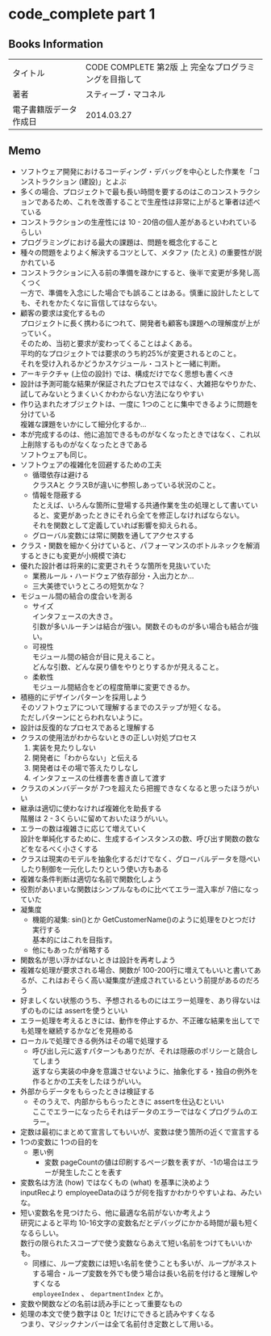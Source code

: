 # code_complete part 1

## Books Information

|                        |                                                       |
| :--------------------- | :---------------------------------------------------- |
| タイトル               | CODE COMPLETE 第2版 上 完全なプログラミングを目指して |
| 著者                   | スティーブ・マコネル                                  |
| 電子書籍版データ作成日 | 2014.03.27                                            |

## Memo

- ソフトウェア開発におけるコーディング・デバッグを中心とした作業を「コンストラクション (建設)」とよぶ
- 多くの場合、プロジェクトで最も長い時間を要するのはこのコンストラクションであるため、これを改善することで生産性は非常に上がると筆者は述べている
- コンストラクションの生産性には 10 - 20倍の個人差があるといわれているらしい
- プログラミングにおける最大の課題は、問題を概念化すること
- 種々の問題をよりよく解決するコツとして、メタファ (たとえ) の重要性が説かれている
- コンストラクションに入る前の準備を疎かにすると、後半で変更が多発し高くつく  
一方で、準備を入念にした場合でも誤ることはある。慎重に設計したとしても、それをかたくなに盲信してはならない。
- 顧客の要求は変化するもの  
プロジェクトに長く携わるにつれて、開発者も顧客も課題への理解度が上がっていく。  
そのため、当初と要求が変わってくることはよくある。  
平均的なプロジェクトでは要求のうち約25%が変更されるとのこと。  
それを受け入れるかどうかスケジュール・コストと一緒に判断。
- アーキテクチャ (上位の設計) では、構成だけでなく思想も書くべき
- 設計は予測可能な結果が保証されたプロセスではなく、大雑把なやりかた、試してみないとうまくいくかわからない方法になりやすい
- 作り込まれたオブジェクトは、一度に 1つのことに集中できるように問題を分けている  
複雑な課題をいかにして細分化するか...
- 本が完成するのは、他に追加できるものがなくなったときではなく、これ以上削除するものがなくなったときである  
ソフトウェアも同じ。
- ソフトウェアの複雑化を回避するための工夫
  - 循環依存は避ける  
  クラスAと クラスBが違いに参照しあっている状況のこと。
  - 情報を隠蔽する  
  たとえば、いろんな箇所に登場する共通作業を生の処理として書いていると、変更があったときにそれら全てを修正しなければならない。  
  それを関数として定義していれば影響を抑えられる。
  - グローバル変数には常に関数を通してアクセスする
- クラス・関数を細かく分けていると、パフォーマンスのボトルネックを解消するときにも変更が小規模で済む
- 優れた設計者は将来的に変更されそうな箇所を見抜いていた
  - 業務ルール・ハードウェア依存部分・入出力とか...
  - 三大美徳でいうところの短気かな？
- モジュール間の結合の度合いを測る
  - サイズ  
  インタフェースの大きさ。  
  引数が多いルーチンは結合が強い。関数そのものが多い場合も結合が強い。
  - 可視性  
  モジュール間の結合が目に見えること。  
  どんな引数、どんな戻り値をやりとりするかが見えること。
  - 柔軟性  
  モジュール間結合をどの程度簡単に変更できるか。
- 積極的にデザインパターンを採用しよう  
そのソフトウェアについて理解するまでのステップが短くなる。  
ただしパターンにとらわれないように。
- 設計は反復的なプロセスであると理解する
- クラスの使用法がわからないときの正しい対処プロセス
  1. 実装を見たりしない
  2. 開発者に「わからない」と伝える
  3. 開発者はその場で答えたりしなし
  4. インタフェースの仕様書を書き直して渡す
- クラスのメンバデータが 7つを超えたら把握できなくなると思ったほうがいい
- 継承は適切に使わなければ複雑化を助長する  
階層は 2 - 3くらいに留めておいたほうがいい。
- エラーの数は複雑さに応じて増えていく  
設計を単純化するために、生成するインスタンスの数、呼び出す関数の数などをなるべく小さくする
- クラスは現実のモデルを抽象化するだけでなく、グローバルデータを隠ぺいしたり制御を一元化したりという使い方もある
- 複雑な条件判断は適切な名前で関数化しよう
- 役割があいまいな関数はシンプルなものに比べてエラー混入率が 7倍になっていた
- 凝集度
  - 機能的凝集: sin()とか GetCustomerName()のように処理をひとつだけ実行する  
  基本的にはこれを目指す。
  - 他にもあったが省略する
- 関数名が思い浮かばないときは設計を再考しよう
- 複雑な処理が要求される場合、関数が 100-200行に増えてもいいと書いてあるが、これはおそらく高い凝集度が達成されているという前提があるのだろう
- 好ましくない状態のうち、予想されるものにはエラー処理を、あり得ないはずのものには assertを使うといい
- エラー処理を考えるときには、動作を停止するか、不正確な結果を出してでも処理を継続するかなどを見極める
- ローカルで処理できる例外はその場で処理する
  - 呼び出し元に返すパターンもありだが、それは隠蔽のポリシーと競合してしまう  
  返すなら実装の中身を意識させないように、抽象化する・独自の例外を作るとかの工夫をしたほうがいい。
- 外部からデータをもらったときは検証する
  - そのうえで、内部からもらったときに assertを仕込むといい  
  ここでエラーになったらそれはデータのエラーではなくプログラムのエラー。
- 定数は最初にまとめて宣言してもいいが、変数は使う箇所の近くで宣言する
- 1つの変数に 1つの目的を
  - 悪い例  
    - 変数 pageCountの値は印刷するページ数を表すが、-1の場合はエラーが発生したことを表す
- 変数名は方法 (how) ではなくもの (what) を基準に決めよう  
inputRecより employeeDataのほうが何を指すかわかりやすいよね、みたいな。
- 短い変数名を見つけたら、他に最適な名前がないか考えよう  
研究によると平均 10-16文字の変数名だとデバッグにかかる時間が最も短くなるらしい。  
数行の限られたスコープで使う変数ならあえて短い名前をつけてもいいかも。
  - 同様に、ループ変数には短い名前を使うことも多いが、ループがネストする場合・ループ変数を外でも使う場合は長い名前を付けると理解しやすくなる  
  `employeeIndex` 、 `departmentIndex` とか。
- 変数や関数などの名前は読み手にとって重要なもの
- 処理の本文で使う数字は 0と 1だけにできると読みやすくなる  
つまり、マジックナンバーは全て名前付き定数として用いる。
